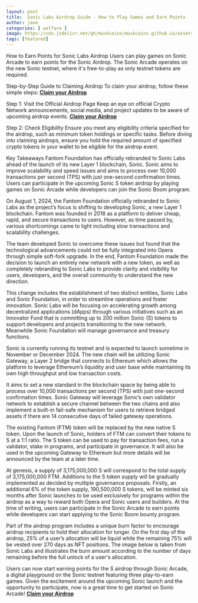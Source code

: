 ```yaml
---
layout: post
title:  Sonic Labs Airdrop Guide - How to Play Games and Earn Points
author: jane
categories: [ welfare ]
image: https://cdn.jsdelivr.net/gh/muskcoins/muskcoins.github.io/assets/images/okx-register.webp
tags: [featured]
---
```

How to Earn Points for Sonic Labs Airdrop
Users can play games on Sonic Arcade to earn points for the Sonic Airdrop. The Sonic Arcade operates on the new Sonic testnet, where it's free-to-play as only testnet tokens are required.

Step-by-Step Guide to Claiming Airdrop
To claim your airdrop, follow these simple steps: **[Claim your Airdrop](/302.html?target=https://eoc.page.link/85EH#78891)**

Step 1: Visit the Official Airdrop Page
Keep an eye on official Crypto Network announcements, social media, and project updates to be aware of upcoming airdrop events. **[Claim your Airdrop](/302.html?target=https://eoc.page.link/85EH#78891)**

Step 2: Check Eligibility
Ensure you meet any eligibility criteria specified for the airdrop, such as minimum token holdings or specific tasks. Before diving into claiming airdrops, ensure you hold the required amount of specified crypto tokens in your wallet to be eligible for the airdrop event.


Key Takeaways
Fantom Foundation has officially rebranded to Sonic Labs ahead of the launch of its new Layer 1 blockchain, Sonic. 
Sonic aims to improve scalability and speed issues and aims to process over 10,000 transactions per second (TPS) with just one-second confirmation times.
Users can participate in the upcoming Sonic S token airdrop by playing games on Sonic Arcade while developers can join the Sonic Boom program.

On August 1, 2024, the Fantom Foundation officially rebranded to Sonic Labs as the project’s focus is shifting to developing Sonic, a new Layer 1 blockchain. Fantom was founded in 2018 as a platform to deliver cheap, rapid, and secure transactions to users. However, as time passed by, various shortcomings came to light including slow transactions and scalability challenges. 

The team developed Sonic to overcome these issues but found that the technological advancements could not be fully integrated into Opera through simple soft-fork upgrade. In the end, Fantom Foundation made the decision to launch an entirely new network with a new token, as well as completely rebranding to Sonic Labs to provide clarity and visibility for users, developers, and the overall community to understand the new direction.

This change includes the establishment of two distinct entities, Sonic Labs and Sonic Foundation, in order to streamline operations and foster innovation. Sonic Labs will be focusing on accelerating growth among decentralized applications (dApps) through various initiatives such as an Innovator Fund that is committing up to 200 million Sonic (S) tokens to support developers and projects transitioning to the new network. Meanwhile Sonic Foundation will manage governance and treasury functions. 

Sonic is currently running its testnet and is expected to launch sometime in November or December 2024. The new chain will be utilizing Sonic Gateway, a Layer 2 bridge that connects to Ethereum which allows the platform to leverage Ethereum’s liquidity and user base while maintaining its own high throughput and low transaction costs. 

It aims to set a new standard in the blockchain space by being able to process over 10,000 transactions per second (TPS) with just one-second confirmation times. Sonic Gateway will leverage Sonic’s own validator network to establish a secure channel between the two chains and also implement a built-in fail-safe mechanism for users to retrieve bridged assets if there are 14 consecutive days of failed gateway operations. 

The existing Fantom (FTM) token will be replaced by the new native S token. Upon the launch of Sonic, holders of FTM can convert their tokens to S at a 1:1 ratio. The S token can be used to pay for transaction fees, run a validator, stake in programs, and participate in governance. It will also be used in the upcoming Gateway to Ethereum but more details will be announced by the team at a later time. 

At genesis, a supply of 3,175,000,000 S will correspond to the total supply of 3,175,000,000 FTM. Additions to the S token supply will be gradually implemented as decided by multiple governance proposals. Firstly, an additional 6% of the token supply, 190,500,000 S tokens, will be minted six months after Sonic launches to be used exclusively for programs within the airdrop as a way to reward both Opera and Sonic users and builders. At the time of writing, users can participate in the Sonic Arcade to earn points while developers can start applying to the Sonic Boom bounty program. 

Part of the airdrop program includes a unique burn factor to encourage airdrop recipients to hold their allocation for longer. On the first day of the airdrop, 25% of a user’s allocation will be liquid while the remaining 75% will be vested over 270 days as NFT positions. The image below is taken from Sonic Labs and illustrates the burn amount according to the number of days remaining before the full unlock of a user's allocation. 

Users can now start earning points for the S airdrop through Sonic Arcade, a digital playground on the Sonic testnet featuring three play-to-earn games. Given the excitement around the upcoming Sonic launch and the opportunity to participate, now is a great time to get started on Sonic Arcade!  **[Claim your Airdrop](/302.html?target=https://eoc.page.link/85EH#78891)**


